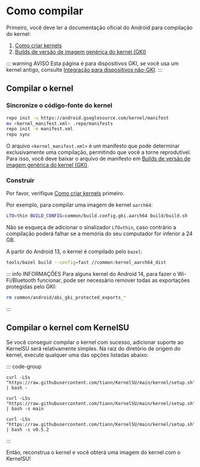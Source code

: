 # Como compilar

Primeiro, você deve ler a documentação oficial do Android para compilação do kernel:

1. [Como criar kernels](https://source.android.com/docs/setup/build/building-kernels)
2. [Builds de versão de imagem genérica do kernel (GKI)](https://source.android.com/docs/core/architecture/kernel/gki-release-builds)

::: warning AVISO
Esta página é para dispositivos GKI, se você usa um kernel antigo, consulte [Integração para dispositivos não-GKI](how-to-integrate-for-non-gki).
:::

## Compilar o kernel

### Sincronize o código-fonte do kernel

```sh
repo init -u https://android.googlesource.com/kernel/manifest
mv <kernel_manifest.xml> .repo/manifests
repo init -m manifest.xml
repo sync
```

O arquivo `<kernel_manifest.xml>` é um manifesto que pode determinar exclusivamente uma compilação, permitindo que você a torne reprodutível. Para isso, você deve baixar o arquivo de manifesto em [Builds de versão de imagem genérica do kernel (GKI)](https://source.android.com/docs/core/architecture/kernel/gki-release-builds).

### Construir

Por favor, verifique [Como criar kernels](https://source.android.com/docs/setup/build/building-kernels) primeiro.

Por exemplo, para compilar uma imagem de kernel `aarch64`:

```sh
LTO=thin BUILD_CONFIG=common/build.config.gki.aarch64 build/build.sh
```

Não se esqueça de adicionar o sinalizador `LTO=thin`, caso contrário a compilação poderá falhar se a memória do seu computador for inferior a 24 GB.

A partir do Android 13, o kernel é compilado pelo `bazel`:

```sh
tools/bazel build --config=fast //common:kernel_aarch64_dist
```

::: info INFORMAÇÕES
Para alguns kernel do Android 14, para fazer o Wi-Fi/Bluetooth funcionar, pode ser necessário remover todas as exportações protegidas pelo GKI:

```sh
rm common/android/abi_gki_protected_exports_*
```
:::

## Compilar o kernel com KernelSU

Se você conseguir compilar o kernel com sucesso, adicionar suporte ao KernelSU será relativamente simples. Na raiz do diretório de origem do kernel, execute qualquer uma das opções listadas abaixo:

::: code-group

```sh[Tag mais recente (estável)]
curl -LSs "https://raw.githubusercontent.com/tiann/KernelSU/main/kernel/setup.sh" | bash -
```

```sh[Branch principal (dev)]
curl -LSs "https://raw.githubusercontent.com/tiann/KernelSU/main/kernel/setup.sh" | bash -s main
```

```sh[Selecionar tag (como v0.5.2)]
curl -LSs "https://raw.githubusercontent.com/tiann/KernelSU/main/kernel/setup.sh" | bash -s v0.5.2
```

:::

Então, reconstrua o kernel e você obterá uma imagem do kernel com o KernelSU!
